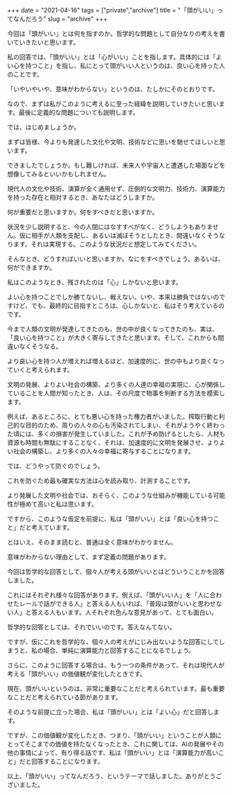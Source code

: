 +++
date = "2021-04-16"
tags = ["private","archive"]
title = "「頭がいい」ってなんだろう"
slug = "archive"
+++

今回は「頭がいい」とは何を指すのか。哲学的な問題として自分なりの考えを書いていきたいと思います。

私の回答では、「頭がいい」とは「心がいい」ことを指します。具体的には「よい心を持つこと」を指し、私にとって頭がいい人というのは、良い心を持った人のことです。

「いやいやいや、意味がわからない」というのは、たしかにそのとおりです。

なので、まずは私がこのように考えるに至った経緯を説明していきたいと思います。最後に定義的な問題についても説明します。

では、はじめましょうか。

まずは皆様、今よりも発達した文化や文明、技術などに思いを馳せてほしいと思います。

できましたでしょうか。もし難しければ、未来人や宇宙人と遭遇した場面などを想像してみるといいかもしれません。

現代人の文化や技術、演算が全く通用せず、圧倒的な文明力、技術力、演算能力を持った存在と相対するとき、あなたはどうしますか。

何が重要だと思いますか。何をすべきだと思いますか。

状況を少し説明すると、今の人間にはなすすべがなく、どうしようもありません。仮に相手が人類を支配し、あるいは滅ぼそうとしたとき、間違いなくそうなります。それは実現する。このような状況だと想定してみてください。

そんなとき、どうすればいいと思いますか。なにをすべきでしょう。あるいは、何ができますか。

私はこのようなとき、残されたのは「心」しかないと思います。

よい心を持つことでしか勝てないし、戦えない。いや、本来は勝負ではないのですけど、でも、最終的に目指すところは、心しかないと、私はそう考えているのです。

今まで人類の文明が発達してきたのも、世の中が良くなってきたのも、実は、「良い心を持つこと」が大きく寄与してきたと思います。そして、これからも間違いなくそうなる。

より良い心を持つ人が増えれば増えるほど、加速度的に、世の中もより良くなっていくと考えられます。

文明の発展、よりよい社会の構築、より多くの人達の幸福の実現に、心が関係していることを人間が知ったとき、人は、その尺度で物事を判断する方法を模索します。

例えば、あるところに、とても悪い心を持った権力者がいました。搾取行動と利己的な目的のため、周りの人々の心も汚染されてしまい、それがようやく終わった頃には、多くの損害が発生していました。これが予め防げるとしたら、人材も資源も時間も無駄にすることなく、それは、加速度的に文明を発展させ、よりよい社会の構築し、より多くの人々の幸福に寄与することになります。

では、どうやって防ぐのでしょう。

これを防ぐため最も確実な方法は心を読み取り、計測することです。

より発展した文明や社会では、おそらく、このような仕組みが機能している可能性が極めて高いと私は思います。

ですから、このような仮定を前提に、私は「頭がいい」とは「良い心を持つこと」だと考えています。

とはいえ、そのまま読むと、普通は全く意味がわかりません。

意味がわからない理由として、まず定義の問題があります。

今回は哲学的な回答として、個々人が考える頭がいいとはどういうことかを回答しました。

これにはそれぞれ様々な回答があります。例えば、「頭がいい人」を「人に合わせたレールで話ができる人」と答える人もいれば、「普段は頭がいいと思わせない人」と答える人もいます。人それぞれ色んな意見があって、とても面白い。

哲学的な回答としては、それでいいのです。答えなんてない。

ですが、仮にこれを哲学的な、個々人の考えがにじみ出ないような回答にしてしまうと、私の場合、単純に演算能力と回答することになるでしょう。

さらに、このように回答する場合は、もう一つの条件があって、それは現代人が考える「頭がいい」の価値観が変化したときです。

現在、頭がいいというのは、非常に重要なことだと考えられています。最も重要なことだと考えられている節があります。

そのような前提に立った場合、私は「頭がいい」とは「よい心」だと回答します。

ですが、この価値観が変化したとき、つまり、「頭がいい」ということが人類にとってそこまでの価値を持たなくなったとき、これに関しては、AIの発展やその他の事情によって、有り得る話です、私は「頭がいい」とは「演算能力が高いこと」だと回答することになります。

以上、「頭がいい」ってなんだろう、というテーマで話しました。ありがとうございました。

